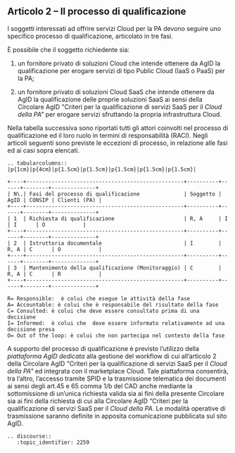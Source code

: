 ## Articolo 2 – Il processo di qualificazione

I soggetti interessati ad offrire servizi Cloud per la PA devono seguire uno
specifico processo di qualificazione, articolato in tre fasi.

È possibile che il soggetto richiedente sia:

1. un fornitore privato di soluzioni Cloud che intende ottenere da AgID la
   qualificazione per erogare servizi di tipo Public Cloud (IaaS o PaaS) per la PA;

2. un fornitore privato di soluzioni Cloud SaaS che intende ottenere da AgID la
   qualificazione delle proprie soluzioni SaaS ai sensi della Circolare AgID
   "Criteri per la qualificazione di servizi SaaS per il *Cloud della PA"* 
   per erogare servizi sfruttando la propria infrastruttura Cloud.

Nella tabella successiva sono riportati tutti gli attori coinvolti nel processo
di qualificazione ed il loro ruolo in termini di responsabilità (RACI). Negli
articoli seguenti sono previste le eccezioni di processo, in relazione alle
fasi ed ai casi sopra elencati.

```eval_rst
.. tabularcolumns:: |p{1cm}|p{4cm}|p{1.5cm}|p{1.5cm}|p{1.5cm}|p{1.5cm}|p{1.5cm}|

+----+--------------------------------------------------+----------+------+--------+--------------+
| N\.| Fasi del processo di qualificazione              | Soggetto | AgID | CONSIP | Clienti (PA) |
+----+--------------------------------------------------+----------+------+--------+--------------+
| 1  | Richiesta di qualificazione                      | R, A     | I    | I      | O            |
+----+--------------------------------------------------+----------+------+--------+--------------+
| 2  | Istruttoria documentale                          | I        | R, A | C      | O            |
+----+--------------------------------------------------+----------+------+--------+--------------+
| 3  | Mantenimento della qualificazione (Monitoraggio) | C        | R, A | C      | R            |
+----+--------------------------------------------------+----------+------+--------+--------------+
```


```
R= Responsible:  è colui che esegue le attività della fase
A= Accountable: è colui che è responsabile del risultato della fase
C= Consulted: è colui che deve essere consultato prima di una decisione
I= Informed:  è colui che  deve essere informato relativamente ad una decisione presa 
O= Out of the loop: è colui che non partecipa nel contesto della fase
```

A supporto del processo di qualificazione è previsto l’utilizzo della
*piattaforma AgID dedicata* alla gestione del workflow di cui all’articolo 2
della Circolare AgID "Criteri per la qualificazione di servizi SaaS per il
*Cloud della PA"* ed integrata con il marketplace Cloud. Tale piattaforma
consentirà, tra l’altro, l’accesso tramite SPID e la trasmissione telematica
dei documenti ai sensi degli art.45 e 65 comma 1/b del CAD anche mediante la
sottomissione di un’unica richiesta valida sia ai fini della presente Circolare
sia ai fini della richiesta di cui alla Circolare AgID “Criteri per la
qualificazione di servizi SaaS per il *Cloud della PA*. Le modalità
operative di trasmissione saranno definite in apposita comunicazione pubblicata
sul sito AgID.

```eval_rst
.. discourse::
   :topic_identifier: 2259
```
